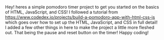 Hey! heres a simple pomodoro timer project to get you started on the basics of HTML, JavaScript, and CSS! 
I followed a tutorial from https://www.codedex.io/projects/build-a-pomodoro-app-with-html-css-js which goes over how to set up the HTML, JavaScript, and CSS in full detail!
I added a few other things in here to make the project a little more fleshed out. That being the pause and reset button on the timer! 
Happy coding!
